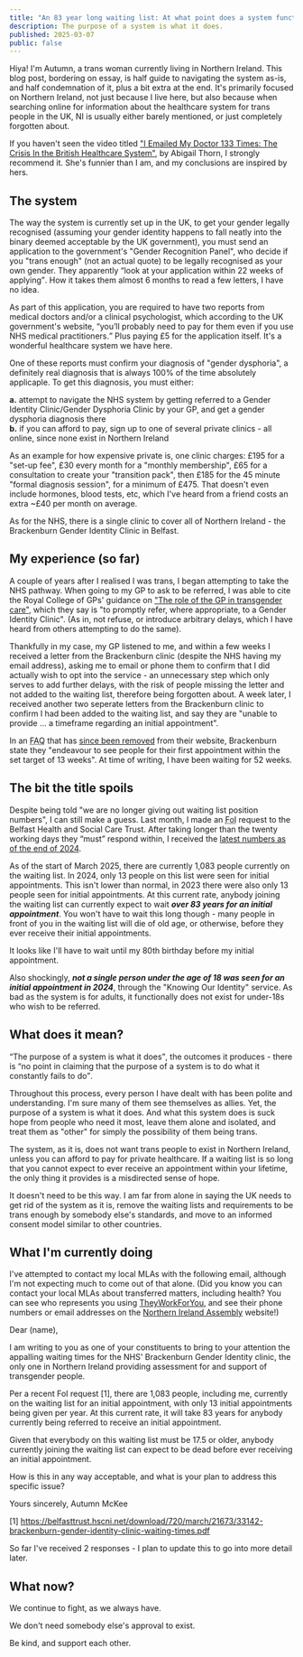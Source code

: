 ```yaml
---
title: "An 83 year long waiting list: At what point does a system functionally no longer exist?"
description: The purpose of a system is what it does.
published: 2025-03-07
public: false
---
```


Hiya! I'm Autumn, a trans woman currently living in Northern Ireland. This blog post, bordering on essay, is half guide to navigating the system as-is, and half condemnation of it, plus a bit extra at the end. It's primarily focused on Northern Ireland, not just because I live here, but also because when searching online for information about the healthcare system for trans people in the UK, NI is usually either barely mentioned, or just completely forgotten about.

If you haven't seen the video titled ["I Emailed My Doctor 133 Times: The Crisis In the British Healthcare System"](https://www.youtube.com/watch?v=v1eWIshUzr8), by Abigail Thorn, I strongly recommend it. She's funnier than I am, and my conclusions are inspired by hers.

## The system

The way the system is currently set up in the UK, to get your gender legally recognised (assuming your gender identity happens to fall neatly into the binary deemed acceptable by the UK government), you must send an application to the government's "Gender Recognition Panel", who decide if you "trans enough" (not an actual quote) to be legally recognised as your own gender. They apparently <q cite="https://www.gov.uk/apply-gender-recognition-certificate">look at your application within 22 weeks of applying</q>. How it takes them almost 6 months to read a few letters, I have no idea.

As part of this application, you are required to have two reports from medical doctors and/or a clinical psychologist, which according to the UK government's website, <q cite="https://www.gov.uk/apply-gender-recognition-certificate/what-documents-you-need">you’ll probably need to pay for them even if you use NHS medical practitioners.</q> Plus paying £5 for the application itself. It's a wonderful healthcare system we have here.

One of these reports must confirm your diagnosis of "gender dysphoria", a definitely real diagnosis that is always 100% of the time absolutely applicaple. To get this diagnosis, you must either:

**a.** attempt to navigate the NHS system by getting referred to a Gender Identity Clinic/Gender Dysphoria Clinic by your GP, and get a gender dysphoria diagnosis there  
**b.** if you can afford to pay, sign up to one of several private clinics - all online, since none exist in Northern Ireland

As an example for how expensive private is, one clinic charges: £195 for a "set-up fee", £30 every month for a "monthly membership", £65 for a consultation to create your "transition pack", then £185 for the 45 minute "formal diagnosis session", for a minimum of £475. That doesn't even include hormones, blood tests, etc, which I've heard from a friend costs an extra ~£40 per month on average.

As for the NHS, there is a single clinic to cover all of Northern Ireland - the Brackenburn Gender Identity Clinic in Belfast.

## My experience (so far)

A couple of years after I realised I was trans, I began attempting to take the NHS pathway. When going to my GP to ask to be referred, I was able to cite the Royal College of GPs' guidance on ["The role of the GP in transgender care"](https://www.rcgp.org.uk/representing-you/policy-areas/transgender-care), which they say is "to promptly refer, where appropriate, to a Gender Identity Clinic". (As in, not refuse, or introduce arbitrary delays, which I have heard from others attempting to do the same).

Thankfully in my case, my GP listened to me, and within a few weeks I received a letter from the Brackenburn clinic (despite the NHS having my email address), asking me to email or phone them to confirm that I did actually wish to opt into the service - an unnecessary step which only serves to add further delays, with the risk of people missing the letter and not added to the waiting list, therefore being forgotten about. A week later, I received another two seperate letters from the Brackenburn clinic to confirm I had been added to the waiting list, and say they are "unable to provide ... a timeframe regarding an initial appointment".

In an <abbr title="Frequently Asked Questions">FAQ</abbr> that has [since been removed](https://web.archive.org/web/20191217023650/https://belfasttrust.hscni.net/pdf/BrackenburnClinic-FAQ.pdf) from their website, Brackenburn state they "endeavour to see people for their first appointment within the set target of 13 weeks". At time of writing, I have been waiting for 52 weeks.

## The bit the title spoils

Despite being told "we are no longer giving out waiting list position numbers", I can still make a guess. Last month, I made an <abbr title="Freedom of Information">FoI</abbr> request to the Belfast Health and Social Care Trust. After taking longer than the twenty working days they <q cite="https://www.legislation.gov.uk/ukpga/2000/36/section/10">must</q> respond within, I received the [latest numbers as of the end of 2024](https://belfasttrust.hscni.net/download/720/march/21673/33142-brackenburn-gender-identity-clinic-waiting-times.pdf).

As of the start of March 2025, there are currently 1,083 people currently on the waiting list. In 2024, only 13 people on this list were seen for initial appointments. This isn't lower than normal, in 2023 there were also only 13 people seen for initial appointments. At this current rate, anybody joining the waiting list can currently expect to wait **_over 83 years for an initial appointment_**. You won't have to wait this long though - many people in front of you in the waiting list will die of old age, or otherwise, before they ever receive their initial appointments.

It looks like I'll have to wait until my 80th birthday before my initial appointment.

Also shockingly, **_not a single person under the age of 18 was seen for an initial appointment in 2024_**, through the "Knowing Our Identity" service. As bad as the system is for adults, it functionally does not exist for under-18s who wish to be referred.

## What does it mean?

<q cite="https://doi.org/10.1108%2F03684920210417283">The purpose of a system is what it does</q>, the outcomes it produces - there is <q cite="https://www.forbes.com/sites/benjaminkomlos/2021/09/13/the-purpose-of-a-system-is-what-it-does-not-what-it-claims-to-do/">no point in claiming that the purpose of a system is to do what it constantly fails to do</q>.

Throughout this process, every person I have dealt with has been polite and understanding. I'm sure many of them see themselves as allies. Yet, the purpose of a system is what it does. And what this system does is suck hope from people who need it most, leave them alone and isolated, and treat them as "other" for simply the possibility of them being trans.

The system, as it is, does not want trans people to exist in Northern Ireland, unless you can afford to pay for private healthcare. If a waiting list is so long that you cannot expect to ever receive an appointment within your lifetime, the only thing it provides is a misdirected sense of hope.

It doesn't need to be this way. I am far from alone in saying the UK needs to get rid of the system as it is, remove the waiting lists and requirements to be trans enough by somebody else's standards, and move to an informed consent model similar to other countries.

## What I'm currently doing

I've attempted to contact my local MLAs with the following email, although I'm not expecting much to come out of that alone. (Did you know you can contact your local MLAs about transferred matters, including health? You can see who represents you using [TheyWorkForYou](https://www.theyworkforyou.com/), and see their phone numbers or email addresses on the [Northern Ireland Assembly](https://aims.niassembly.gov.uk/mlas/emails.aspx) website!)

<section>

Dear (name),

I am writing to you as one of your constituents to bring to your attention the appalling waiting times for the NHS' Brackenburn Gender Identity clinic, the only one in Northern Ireland providing assessment for and support of transgender people.

Per a recent FoI request [1], there are 1,083 people, including me, currently on the waiting list for an initial appointment, with only 13 initial appointments being given per year. At this current rate, it will take 83 years for anybody currently being referred to receive an initial appointment.

Given that everybody on this waiting list must be 17.5 or older, anybody currently joining the waiting list can expect to be dead before ever receiving an initial appointment.

How is this in any way acceptable, and what is your plan to address this specific issue?

Yours sincerely,
Autumn McKee

[1]
https://belfasttrust.hscni.net/download/720/march/21673/33142-brackenburn-gender-identity-clinic-waiting-times.pdf

</section>

So far I've received 2 responses - I plan to update this to go into more detail later.

## What now?

We continue to fight, as we always have.

We don't need somebody else's approval to exist.

Be kind, and support each other.
